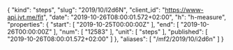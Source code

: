 {
  "kind": "steps",
  "slug": "2019/10/I2d6N",
  "client_id": "https://www-api.jvt.me/fit",
  "date": "2019-10-26T08:00:01.572+02:00",
  "h": "h-measure",
  "properties": {
    "start": [
      "2019-10-25T00:00:00Z"
    ],
    "end": [
      "2019-10-26T00:00:00Z"
    ],
    "num": [
      "12583"
    ],
    "unit": [
      "steps"
    ],
    "published": [
      "2019-10-26T08:00:01.572+02:00"
    ]
  },
  "aliases": [
    "/mf2/2019/10/i2d6n"
  ]
}
